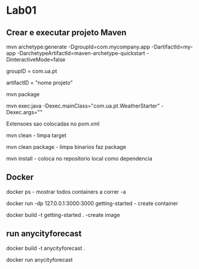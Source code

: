 # Lab01

## Crear e executar projeto Maven 

mvn archetype:generate -DgroupId=com.mycompany.app -DartifactId=my-app -DarchetypeArtifactId=maven-archetype-quickstart -DinteractiveMode=false

groupID = com.ua.pt

artifactID = "nome projeto"

mvn package

mvn exec:java -Dexec.mainClass="com.ua.pt.WeatherStarter" -Dexec.args=""

Extensoes sao colocadas no pom.xml

mvn clean - limpa target

mvn clean package - limpa binarios faz package

mvn install - coloca no repositorio local como dependencia

## Docker 

docker ps - mostrar todos containers a correr -a 

docker run -dp 127.0.0.1:3000:3000 getting-started - create container

docker build -t getting-started . -create image

## run anycityforecast

docker build -t anycityforecast .

docker run anycityforecast



